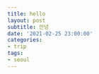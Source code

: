```yaml
---
title: hello
layout: post
subtitle: 안녕
date: '2021-02-25 23:00:00'
categories:
- trip
tags:
- seoul
---
```


